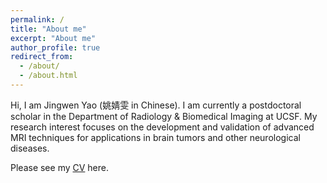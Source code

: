 ```yaml
---
permalink: /
title: "About me"
excerpt: "About me"
author_profile: true
redirect_from: 
  - /about/
  - /about.html
---
```


Hi, I am Jingwen Yao (姚婧雯 in Chinese). I am currently a postdoctoral scholar in the Department of Radiology & Biomedical Imaging at UCSF. My research interest focuses on the development and validation of advanced MRI techniques for applications in brain tumors and other neurological diseases.

Please see my [CV](https://jingwen-yao.github.io/files/Jingwen_CV.pdf) here.